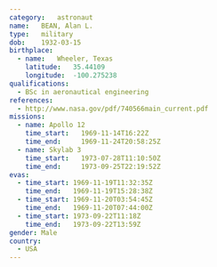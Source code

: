 ```yaml
---
category:	astronaut
name:	BEAN, Alan L.
type:	military
dob:	1932-03-15
birthplace:
  - name:	Wheeler, Texas
    latitude:	35.44109
    longitude:	-100.275238
qualifications:
  - BSc in aeronautical engineering
references:
  - http://www.nasa.gov/pdf/740566main_current.pdf
missions:
  - name: Apollo 12
    time_start:   1969-11-14T16:22Z
    time_end:     1969-11-24T20:58:25Z
  - name: Skylab 3
    time_start:   1973-07-28T11:10:50Z
    time_end:     1973-09-25T22:19:52Z
evas:
  - time_start: 1969-11-19T11:32:35Z
    time_end:   1969-11-19T15:28:38Z
  - time_start: 1969-11-20T03:54:45Z
    time_end:   1969-11-20T07:44:00Z
  - time_start: 1973-09-22T11:18Z
    time_end:   1973-09-22T13:59Z
gender:	Male
country:
  - USA
---
```

